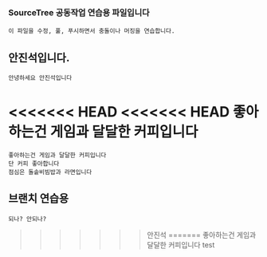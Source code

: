 ### SourceTree 공동작업 연습용 파일입니다
    이 파일을 수정, 풀, 푸시하면서 충돌이나 머징을 연습합니다.

## 안진석입니다.
    안녕하세요 안진석입니다
<<<<<<< HEAD
<<<<<<< HEAD
    좋아하는건 게임과 달달한 커피입니다
=======
    좋아하는건 게임과 달달한 커피입니다
    단 커피 좋아합니다
    점심은 돌솥비빔밥과 라면입니다

## 브랜치 연습용
    되나? 안되나?
>>>>>>> 안진석
=======
    좋아하는건 게임과 달달한 커피입니다
>>>>>>> test
